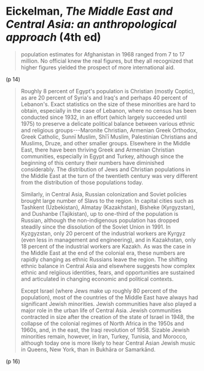 # Eickelman, *The Middle East and Central Asia: an anthropological approach* (4th ed)

> population estimates for Afghanistan in 1968 ranged from 7 to 17 million. No official knew the real figures, but they all recognized that higher figures yielded the prospect of more international aid.

(p 14)

> Roughly 8 percent of Egypt's population is Christian (mostly Coptic), as are 20 percent of Syria's and Iraq's and perhaps 40 percent of Lebanon's. Exact statistics on the size of these minorities are hard to obtain, especially in the case of Lebanon, where no census has been conducted since 1932, in an effort (which largely succeeded until 1975) to preserve a delicate political balance between various ethnic and religious groups---Maronite Christian, Armenian Greek Orthodox, Greek Catholic, Sunnī Muslim, Shīʿī Muslim, Palestinian Christians and Muslims, Druze, and other smaller groups. Elsewhere in the Middle East, there have been thriving Greek and Armenian Christian communities, especially in Egypt and Turkey, although since the beginning of this century their numbers have diminished considerably. The distribution of Jews and Christian populations in the Middle East at the turn of the twentieth century was very different from the distribution of those populations today.
> 
> Similarly, in Central Asia, Russian colonization and Soviet policies brought large number of Slavs to the region. In capital cities such as Tashkent (Uzbekistan), Almatay (Kazakhstan), Bisheke (Kyrgyzstan), and Dushanbe (Tajikistan), up to one-third of the population is Russian, although the non-indigenous population has dropped steadily since the dissolution of the Soviet Union in 1991. In Kyzgyzstan, only 20 percent of the industrial workers are Kyrgyz (even less in management and engineering), and in Kazakhstan, only 18 percent of the industrial workers are Kazakh. As was the case in the Middle East at the end of the colonial era, these numbers are rapidly changing as ethnic Russians leave the region. The shifting ethnic balance in Central Asia and elsewhere suggests how complex ethnic and relgiious identities, fears, and opportunities are sustained and articulated in changing economic and political contexts.
> 
> Except Israel (where Jews make up roughly 80 percent of the population), most of the countries of the Middle East have always had significant Jewish minorities. Jewish communities have also played a major role in the urban life of Central Asia. Jewish communities contracted in size after the creation of the state of Israel in 1948, the collapse of the colonial regimes of North Africa in the 1950s and 1960s, and, in the east, the Iraqi revolution of 1958. Sizable Jewish minorities remain, however, in Iran, Turkey, Tunisia, and Morocco, although today one is more likely to hear Central Asian Jewish music in Queens, New York, than in Bukhāra or Samarkānd.

(p 16)

